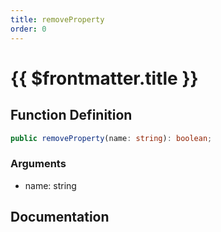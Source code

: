 ```yaml
---
title: removeProperty
order: 0
---
```


# {{ $frontmatter.title }}

## Function Definition

```ts
public removeProperty(name: string): boolean;
```

### Arguments

* name: string

## Documentation

<!--@include: ./parts/removeProperty.md-->
